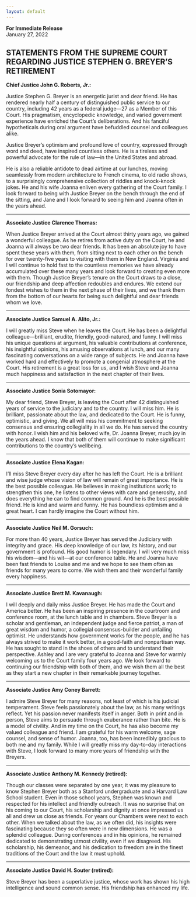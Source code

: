 ```yaml
---
layout: default
---
```


**For Immediate Release**\
January 27, 2022


## STATEMENTS FROM THE SUPREME COURT REGARDING JUSTICE STEPHEN G. BREYER’S RETIREMENT

**Chief Justice John G. Roberts, Jr.:**

Justice Stephen G. Breyer is an energetic jurist and dear friend. He has rendered nearly half a century of distinguished public service to our country, including 42 years as a federal judge—27 as a Member of this Court. His pragmatism, encyclopedic knowledge, and varied government experience have enriched the Court’s deliberations. And his fanciful hypotheticals during oral argument have befuddled counsel and colleagues alike. 

Justice Breyer’s optimism and profound love of country, expressed through word and deed, have inspired countless others. He is a tireless and powerful advocate for the rule of law—in the United States and abroad. 

He is also a reliable antidote to dead airtime at our lunches, moving seamlessly from modern architecture to French cinema, to old radio shows, to a surprisingly comprehensive collection of riddles and knock-knock jokes. He and his wife Joanna enliven every gathering of the Court family. I look forward to being with Justice Breyer on the bench through the end of the sitting, and Jane and I look forward to seeing him and Joanna often in the years ahead.

---

**Associate Justice Clarence Thomas:**

When Justice Breyer arrived at the Court almost thirty years ago, we gained a wonderful colleague. As he retires from active duty on the Court, he and Joanna will always be two dear friends. It has been an absolute joy to have spent these years with them, from sitting next to each other on the bench for over twenty-five years to visiting with them in New England. Virginia and I will continue to hold fast to the countless memories we have already accumulated over these many years and look forward to creating even more with them. Though Justice Breyer’s tenure on the Court draws to a close, our friendship and deep affection redoubles and endures. We extend our fondest wishes to them in the next phase of their lives, and we thank them from the bottom of our hearts for being such delightful and dear friends whom we love.

---

**Associate Justice Samuel A. Alito, Jr.:**

I will greatly miss Steve when he leaves the Court. He has been a delightful colleague—brilliant, erudite, friendly, good-natured, and funny. I will miss his unique questions at argument, his valuable contributions at conference, his insightful opinions, his amusing observations at lunch, and our many fascinating conversations on a wide range of subjects. He and Joanna have worked hard and effectively to promote a congenial atmosphere at the Court. His retirement is a great loss for us, and I wish Steve and Joanna much happiness and satisfaction in the next chapter of their lives.

---
 
**Associate Justice Sonia Sotomayor:**

My dear friend, Steve Breyer, is leaving the Court after 42 distinguished years of service to the judiciary and to the country. I will miss him. He is brilliant, passionate about the law, and dedicated to the Court. He is funny, optimistic, and giving. We all will miss his commitment to seeking consensus and ensuring collegiality in all we do. He has served the country with honor.  I wish him and his beloved wife, Dr. Joanna Breyer, much joy in the years ahead. I know that both of them will continue to make significant contributions to the country’s wellbeing.

---

**Associate Justice Elena Kagan:**

I’ll miss Steve Breyer every day after he has left the Court. He is a brilliant and wise judge whose vision of law will remain of great importance. He is the best possible colleague. He believes in making institutions work; to strengthen this one, he listens to other views with care and generosity, and does everything he can to find common ground. And he is the best possible friend. He is kind and warm and funny. He has boundless optimism and a great heart. I can hardly imagine the Court without him.

---

**Associate Justice Neil M. Gorsuch:**

For more than 40 years, Justice Breyer has served the Judiciary with integrity and grace. His deep knowledge of our law, its history, and our government is profound. His good humor is legendary. I will very much miss his wisdom—and his wit—at our conference table. He and Joanna have been fast friends to Louise and me and we hope to see them often as friends for many years to come. We wish them and their wonderful family every happiness. 

---

**Associate Justice Brett M. Kavanaugh:**

I will deeply and daily miss Justice Breyer. He has made the Court and America better. He has been an inspiring presence in the courtroom and conference room, at the lunch table and in chambers. Steve Breyer is a scholar and gentleman, an independent judge and fierce patriot, a man of great wisdom and humor, a collegial consensus-builder and unfailing optimist. He understands how government works for the people, and he has always strived to make it work better, in a good-faith and nonpartisan way. He has sought to stand in the shoes of others and to understand their perspective. Ashley and I are very grateful to Joanna and Steve for warmly welcoming us to the Court family four years ago. We look forward to continuing our friendship with both of them, and we wish them all the best as they start a new chapter in their remarkable journey together.

---

**Associate Justice Amy Coney Barrett:**

I admire Steve Breyer for many reasons, not least of which is his judicial temperament. Steve feels passionately about the law, as his many writings reflect. Yet his passion never manifests itself in anger. Both in print and in person, Steve aims to persuade through exuberance rather than bite. He is a model of civility. And in my time on the Court, he has also become my valued colleague and friend. I am grateful for his warm welcome, sage counsel, and sense of humor. Joanna, too, has been incredibly gracious to both me and my family. While I will greatly miss my day-to-day interactions with Steve, I look forward to many more years of friendship with the Breyers.

---

**Associate Justice Anthony M. Kennedy (retired):**

Though our classes were separated by one year, it was my pleasure to know Stephen Breyer both as a Stanford undergraduate and a Harvard Law School student. Even in those school years, Stephen was known and respected for his intellect and friendly outreach. It was no surprise that on his coming to our Court, his scholarship and dignity at once impressed us all and drew us close as friends. For years our Chambers were next to each other. When we talked about the law, as we often did, his insights were fascinating because they so often were in new dimensions. He was a splendid colleague. During conferences and in his opinions, he remained dedicated to demonstrating utmost civility, even if we disagreed. His scholarship, his demeanor, and his dedication to freedom are in the finest traditions of the Court and the law it must uphold.

---

**Associate Justice David H. Souter (retired):**

Steve Breyer has been a superlative justice, whose work has shown his high intelligence and sound common sense. His friendship has enhanced my life.

##